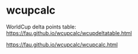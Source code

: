 # wcupcalc

WorldCup delta points table:
https://fau.github.io/wcupcalc/wcupdeltatable.html


https://fau.github.io/wcupcalc/wcupcalc.html
